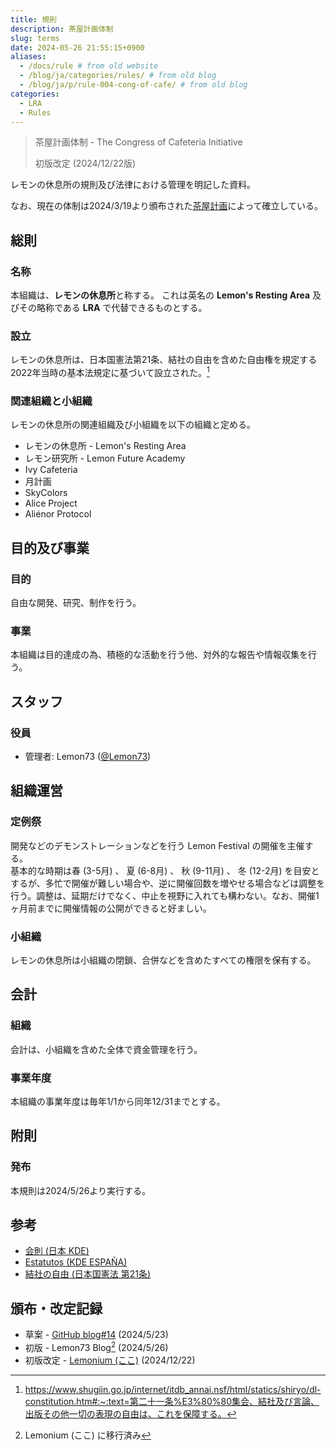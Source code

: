 ```yaml
---
title: 規則
description: 茶屋計画体制
slug: terms
date: 2024-05-26 21:55:15+0900
aliases:
  - /docs/rule # from old website
  - /blog/ja/categories/rules/ # from old blog
  - /blog/ja/p/rule-004-cong-of-cafe/ # from old blog
categories:
  - LRA
  - Rules
---
```


> 茶屋計画体制 - The Congress of Cafeteria Initiative
> 
> 初版改定 (2024/12/22版)

レモンの休息所の規則及び法律における管理を明記した資料。

なお、現在の体制は2024/3/19より頒布された[茶屋計画](../../posts/2024/0319/)によって確立している。

## 総則

### 名称

本組織は、**レモンの休息所**と称する。
これは英名の **Lemon's Resting Area** 及びその略称である **LRA** で代替できるものとする。

### 設立

レモンの休息所は、日本国憲法第21条、結社の自由を含めた自由権を規定する2022年当時の基本法規定に基づいて設立された。[^japan-21]

[^japan-21]: <https://www.shugiin.go.jp/internet/itdb_annai.nsf/html/statics/shiryo/dl-constitution.htm#:~:text=第二十一条%E3%80%80集会、結社及び言論、出版その他一切の表現の自由は、これを保障する。>

### 関連組織と小組織

レモンの休息所の関連組織及び小組織を以下の組織と定める。

- レモンの休息所 - Lemon's Resting Area
- レモン研究所 - Lemon Future Academy
- Ivy Cafeteria
- 月計画
- SkyColors
- Alice Project
- Aliénor Protocol

## 目的及び事業

### 目的

自由な開発、研究、制作を行う。

### 事業

本組織は目的達成の為、積極的な活動を行う他、対外的な報告や情報収集を行う。

## スタッフ

### 役員

- 管理者: Lemon73 ([@Lemon73](https://misskey.io/@Lemon73))

## 組織運営

### 定例祭

開発などのデモンストレーションなどを行う Lemon Festival の開催を主催する。  
基本的な時期は春 (3-5月) 、 夏 (6-8月) 、 秋 (9-11月) 、 冬 (12-2月) を目安とするが、多忙で開催が難しい場合や、逆に開催回数を増やせる場合などは調整を行う。調整は、延期だけでなく、中止を視野に入れても構わない。なお、開催1ヶ月前までに開催情報の公開ができると好ましい。

### 小組織

レモンの休息所は小組織の閉鎖、合併などを含めたすべての権限を保有する。

## 会計

### 組織

会計は、小組織を含めた全体で資金管理を行う。

### 事業年度

本組織の事業年度は毎年1/1から同年12/31までとする。

## 附則

### 発布

本規則は2024/5/26より実行する。

## 参考

- [会則 (日本 KDE)](https://jp.kde.org/community/regulations/)
- [Estatutos (KDE ESPAÑA)](https://www.kde-espana.org/estatutos)
- [結社の自由 (日本国憲法 第21条)](https://www.shugiin.go.jp/internet/itdb_annai.nsf/html/statics/shiryo/dl-constitution.htm#:~:text=第二十一条%E3%80%80集会、結社及び言論、出版その他一切の表現の自由は、これを保障する。)

## 頒布・改定記録

- 草案 - [GitHub blog#14](https://github.com/Lemon73-Computing/blog/issues/14#issuecomment-2126447272) (2024/5/23)
- 初版 - Lemon73 Blog[^new-website] (2024/5/26)
- 初版改定 - [Lemonium (ここ)](./) (2024/12/22)

[^new-website]: Lemonium (ここ) に移行済み
